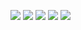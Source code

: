 ![](https://files.catbox.moe/hjpjgo.gif)
![](https://files.catbox.moe/hogc2t.gif)
![](https://files.catbox.moe/jy924g.gif)
![](https://files.catbox.moe/8xy240.gifv)
![](https://files.catbox.moe/t63x7j.jpg)
